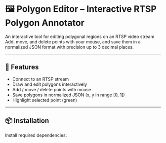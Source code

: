 # 🖼️ Polygon Editor – Interactive RTSP Polygon Annotator

An interactive tool for editing polygonal regions on an RTSP video stream. Add, move, and delete points with your mouse, and save them in a normalized JSON format with precision up to 3 decimal places.

---

## 🚀 Features

- Connect to an RTSP stream
- Draw and edit polygons interactively
- Add / move / delete points with mouse
- Save polygons in normalized JSON (x, y in range [0, 1])
- Highlight selected point (green)

---

## 📦 Installation

Install required dependencies:

